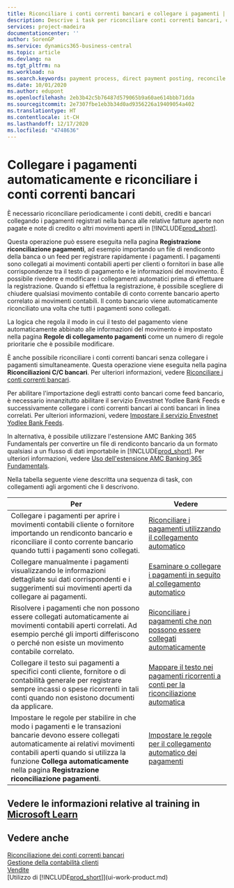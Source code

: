 ```yaml
---
title: Riconciliare i conti correnti bancari e collegare i pagamenti | Documenti Microsoft
description: Descrive i task per riconciliare conti correnti bancari, conti di contabilità clienti, fornitori, registrazione incassi o spese e per applicare i pagamenti automaticamente.
services: project-madeira
documentationcenter: ''
author: SorenGP
ms.service: dynamics365-business-central
ms.topic: article
ms.devlang: na
ms.tgt_pltfrm: na
ms.workload: na
ms.search.keywords: payment process, direct payment posting, reconcile payment, expenses, cash receipts
ms.date: 10/01/2020
ms.author: edupont
ms.openlocfilehash: 2eb3b42c5b76487d579065b9a60ae614bbb71dda
ms.sourcegitcommit: 2e7307fbe1eb3b34d0ad9356226a19409054a402
ms.translationtype: HT
ms.contentlocale: it-CH
ms.lasthandoff: 12/17/2020
ms.locfileid: "4748636"
---
```

# <a name="applying-payments-automatically-and-reconciling-bank-accounts"></a>Collegare i pagamenti automaticamente e riconciliare i conti correnti bancari
È necessario riconciliare periodicamente i conti debiti, crediti e bancari collegando i pagamenti registrati nella banca alle relative fatture aperte non pagate e note di credito o altri movimenti aperti in [!INCLUDE[prod_short](includes/prod_short.md)].  

Questa operazione può essere eseguita nella pagina **Registrazione riconciliazione pagamenti**, ad esempio importando un file di rendiconto della banca o un feed per registrare rapidamente i pagamenti. I pagamenti sono collegati ai movimenti contabili aperti per clienti o fornitori in base alle corrispondenze tra il testo di pagamento e le informazioni del movimento. È possibile rivedere e modificare i collegamenti automatici prima di effettuare la registrazione. Quando si effettua la registrazione, è possibile scegliere di chiudere qualsiasi movimento contabile di conto corrente bancario aperto correlato ai movimenti contabili. Il conto bancario viene automaticamente riconciliato una volta che tutti i pagamenti sono collegati.

La logica che regola il modo in cui il testo del pagamento viene automaticamente abbinato alle informazioni del movimento è impostato nella pagina **Regole di collegamento pagamenti** come un numero di regole prioritarie che è possibile modificare.

È anche possibile riconciliare i conti correnti bancari senza collegare i pagamenti simultaneamente. Questa operazione viene eseguita nella pagina **Riconciliazioni C/C bancari**. Per ulteriori informazioni, vedere [Riconciliare i conti correnti bancari](bank-how-reconcile-bank-accounts-separately.md).   

Per abilitare l'importazione degli estratti conto bancari come feed bancario, è necessario innanzitutto abilitare il servizio Envestnet Yodlee Bank Feeds e successivamente collegare i conti correnti bancari ai conti bancari in linea correlati. Per ulteriori informazioni, vedere [Impostare il servizio Envestnet Yodlee Bank Feeds](bank-how-setup-bank-statement-service.md).  

In alternativa, è possibile utilizzare l'estensione AMC Banking 365 Fundamentals per convertire un file di rendiconto bancario da un formato qualsiasi a un flusso di dati importabile in [!INCLUDE[prod_short](includes/prod_short.md)]. Per ulteriori informazioni, vedere [Uso dell'estensione AMC Banking 365 Fundamentals](ui-extensions-amc-banking.md).  

Nella tabella seguente viene descritta una sequenza di task, con collegamenti agli argomenti che li descrivono.  

| Per | Vedere |
| --- | --- |
| Collegare i pagamenti per aprire i movimenti contabili cliente o fornitore importando un rendiconto bancario e riconciliare il conto corrente bancario quando tutti i pagamenti sono collegati. |[Riconciliare i pagamenti utilizzando il collegamento automatico](receivables-how-reconcile-payments-auto-application.md) |
| Collegare manualmente i pagamenti visualizzando le informazioni dettagliate sui dati corrispondenti e i suggerimenti sui movimenti aperti da collegare ai pagamenti. |[Esaminare o collegare i pagamenti in seguito al collegamento automatico](receivables-how-review-apply-payments-auto-application.md) |
| Risolvere i pagamenti che non possono essere collegati automaticamente ai movimenti contabili aperti correlati. Ad esempio perché gli importi differiscono o perché non esiste un movimento contabile correlato. |[Riconciliare i pagamenti che non possono essere collegati automaticamente](receivables-how-reconcile-payments-cannot-apply-auto.md) |
| Collegare il testo sui pagamenti a specifici conti cliente, fornitore o di contabilità generale per registrare sempre incassi o spese ricorrenti in tali conti quando non esistono documenti da applicare. |[Mappare il testo nei pagamenti ricorrenti a conti per la riconciliazione automatica](receivables-how-map-text-recurring-payments-accounts-auto-reconcilliation.md) |
|Impostare le regole per stabilire in che modo i pagamenti e le transazioni bancarie devono essere collegati automaticamente ai relativi movimenti contabili aperti quando si utilizza la funzione **Collega automaticamente** nella pagina **Registrazione riconciliazione pagamenti**.|[Impostare le regole per il collegamento automatico dei pagamenti](receivables-how-set-up-payment-application-rules.md)|

## <a name="see-related-training-at-microsoft-learn"></a>Vedere le informazioni relative al training in [Microsoft Learn](/learn/modules/use-journals-dynamics-365-business-central/index)

## <a name="see-also"></a>Vedere anche
[Riconciliazione dei conti correnti bancari](bank-how-reconcile-bank-accounts-separately.md)  
[Gestione della contabilità clienti](receivables-manage-receivables.md)  
[Vendite](sales-manage-sales.md)  
[Utilizzo di [!INCLUDE[prod_short](includes/prod_short.md)]](ui-work-product.md)
